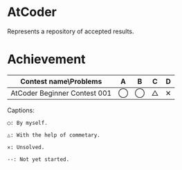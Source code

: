 # AtCoder
Represents a repository of accepted results.

# Achievement

|Contest name\Problems|A|B|C|D|
|:--:|:--:|:--:|:--:|:--:|
|AtCoder Beginner Contest 001|◯|◯|△|✕|

Captions:

    ◯: By myself.

    △: With the help of commetary.

    ✕: Unsolved.

    --: Not yet started.